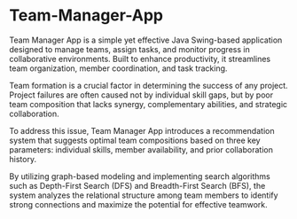 # Team-Manager-App
Team Manager App is a simple yet effective Java Swing-based application designed to manage teams, assign tasks, and monitor progress in collaborative environments. Built to enhance productivity, it streamlines team organization, member coordination, and task tracking.

Team formation is a crucial factor in determining the success of any project. Project failures are often caused not by individual skill gaps, but by poor team composition that lacks synergy, complementary abilities, and strategic collaboration.

To address this issue, Team Manager App introduces a recommendation system that suggests optimal team compositions based on three key parameters: individual skills, member availability, and prior collaboration history.

By utilizing graph-based modeling and implementing search algorithms such as Depth-First Search (DFS) and Breadth-First Search (BFS), the system analyzes the relational structure among team members to identify strong connections and maximize the potential for effective teamwork.
